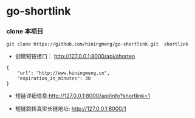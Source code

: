 # go-shortlink

### clone 本项目
```
git clone https://github.com/hiningmeng/go-shortlink.git  shortlink
```

-  创建短链接口： http://127.0.0.1:8000/api/shorten 
```
{
	"url": "http://www.hiningmeng.cn",
	"expiration_in_minutes": 30
}
```
- 短链详细信息:http://127.0.0.1:8000/api/info?shortlink=1 


- 短链跳转真实长链地址: http://127.0.0.1:8000/1
